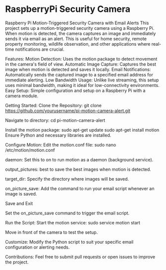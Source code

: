 # RaspberryPi Security Camera
Raspberry Pi Motion-Triggered Security Camera with Email Alerts
This project sets up a motion-triggered security camera using a Raspberry Pi. When motion is detected, the camera captures an image and immediately sends it via email as an alert. This is useful for home security, remote property monitoring, wildlife observation, and other applications where real-time notifications are crucial.

Features:
Motion Detection: Uses the motion package to detect movement in the camera's field of view.
Automatic Image Capture: Captures the best image when motion is detected and saves it locally.
Email Notifications: Automatically sends the captured image to a specified email address for immediate alerting.
Low Bandwidth Usage: Unlike live streaming, this setup uses minimal bandwidth, making it ideal for low-connectivity environments.
Easy Setup: Simple configuration and setup on a Raspberry Pi with a camera module.

Getting Started:
Clone the Repository:
git clone https://github.com/yourusername/pi-motion-camera-alert.git

Navigate to directory:
cd pi-motion-camera-alert

Install the motion package:
sudo apt-get update
sudo apt-get install motion
Ensure Python and necessary libraries are installed.

Configure Motion:
Edit the motion.conf file:
sudo nano /etc/motion/motion.conf

daemon: Set this to on to run motion as a daemon (background service).

output_pictures: best to save the best images when motion is detected.

target_dir: Specify the directory where images will be saved.

on_picture_save: Add the command to run your email script whenever an image is saved.

Save and Exit

Set the on_picture_save command to trigger the email script.

Run the Script:
Start the motion service:
sudo service motion start

Move in front of the camera to test the setup.

Customize:
Modify the Python script to suit your specific email configuration or alerting needs.

Contributions:
Feel free to submit pull requests or open issues to improve the project.
